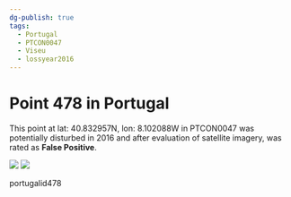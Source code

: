 ```yaml
---
dg-publish: true
tags:
  - Portugal
  - PTCON0047
  - Viseu
  - lossyear2016
---
```


# Point 478 in Portugal

This point at lat: 40.832957N, lon: 8.102088W in PTCON0047 was potentially disturbed in 2016 and after evaluation of satellite imagery, was rated as **False Positive**.

<div class='juxtapose' data-showcredits='false'>
<img src='https://baserow-backend-production20240528124524339000000001.s3.amazonaws.com/user_files/Lhjm9hnYW9JdHsYExB6rc0Vq6rz4Gdvx_52632144d7f321a09a1908abc19eb89d2635c50551803da7ab2bdd529aa62b45.png' data-label='August 2015' />
<img src='dRBRw5PFadRAnjXEjgGNp6YzRSphzD9...60efeb7f0bfa411d7d3f0d6151.png https://baserow-backend-production20240528124524339000000001.s3.amazonaws.com/user_files/jqIogwEEqLYF3Dmtgs0tfX3xVJAEwMld_5fbae91240f4fc15c70aa83bb7b3cd6053db9d80f8ab5de079de2409466dcf4f.png' data-label='August 2019' />
</div>

portugalid478